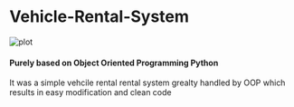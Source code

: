 # Vehicle-Rental-System

![plot](./G:/BSE/img.png)

#### Purely based on Object Oriented Programming Python
It was a simple vehcile rental rental system grealty handled by OOP which results in easy modification and clean code

